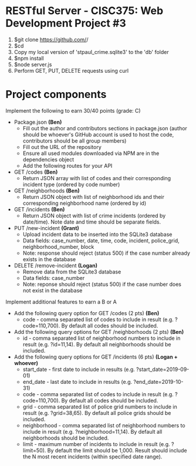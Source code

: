 # RESTful Server - CISC375: Web Development Project #3

1. $git clone https://github.com/<user>/<project>
2. $cd <project>
3. Copy my local version of 'stpaul_crime.sqlite3' to the 'db' folder
4. $npm install
5. $node server.js
6. Perform GET, PUT, DELETE requests using curl

# Project components
Implement the following to earn 30/40 points (grade: C)
- Package.json **(Ben)**
    - Fill out the author and contributors sections in package.json (author should be whoever's GitHub account is used to host the code, contributors should be all group members)
    - Fill out the URL of the repository
    - Ensure all used modules downloaded via NPM are in the dependencies object
    - Add the following routes for your API
- GET /codes **(Ben)**
    - Return JSON array with list of codes and their corresponding incident type (ordered by code number)
- GET /neighborhoods **(Ben)**
    - Return JSON object with list of neighborhood ids and their corresponding neighborhood name (ordered by id)
- GET /incidents **(Ben)**
    - Return JSON object with list of crime incidents (ordered by date/time). Note date and time should be separate fields.
- PUT /new-incident **(Grant)**
    - Upload incident data to be inserted into the SQLite3 database
    - Data fields: case_number, date, time, code, incident, police_grid, neighborhood_number, block
    - Note: response should reject (status 500) if the case number already exists in the database
- DELETE /remove-incident **(Logan)**
    - Remove data from the SQLite3 database
    - Data fields: case_number
    - Note: reponse should reject (status 500) if the case number does not exist in the database

Implement additional features to earn a B or A
- Add the following query option for GET /codes (2 pts) **(Ben)**
    - code - comma separated list of codes to include in result (e.g. ?code=110,700). By default all codes should be included.
- Add the following query options for GET /neighborhoods (2 pts) **(Ben)**
    - id - comma separated list of neighborhood numbers to include in result (e.g. ?id=11,14). By default all neighborhoods should be included.
- Add the following query options for GET /incidents (6 pts) **(Logan + whoever)**
    - start_date - first date to include in results (e.g. ?start_date=2019-09-01)
    - end_date - last date to include in results (e.g. ?end_date=2019-10-31)
    - code - comma separated list of codes to include in result (e.g. ?code=110,700). By default all codes should be included.
    - grid - comma separated list of police grid numbers to include in result (e.g. ?grid=38,65). By default all police grids should be included.
    - neighborhood - comma separated list of neighborhood numbers to include in result (e.g. ?neighborhood=11,14). By default all neighborhoods should be included.
    - limit - maximum number of incidents to include in result (e.g. ?limit=50). By default the limit should be 1,000. Result should include the N most recent incidents (within specified date range).
